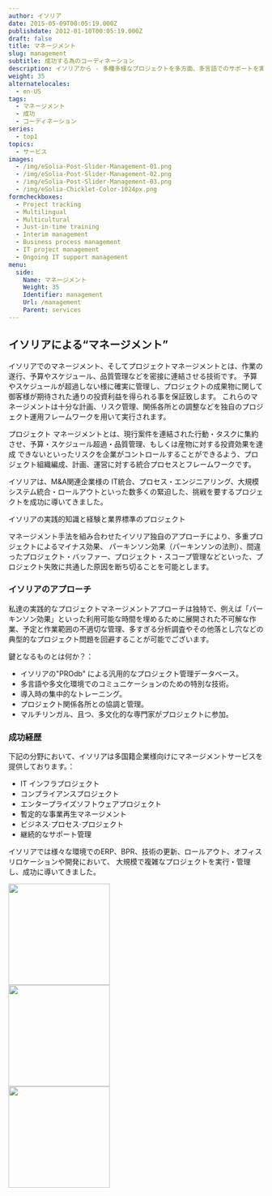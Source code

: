 ```yaml
---
author: イソリア
date: 2015-05-09T00:05:19.000Z
publishdate: 2012-01-10T00:05:19.000Z
draft: false
title: マネージメント
slug: management
subtitle: 成功する為のコーディネーション
description: イソリアから - 多種多様なプロジェクトを多方面、多言語でのサポートを実現
weight: 35
alternatelocales:
  - en-US
tags:
  - マネージメント
  - 成功
  - コーディネーション
series:
  - top1
topics:
  - サービス
images:
  - /img/eSolia-Post-Slider-Management-01.png
  - /img/eSolia-Post-Slider-Management-02.png
  - /img/eSolia-Post-Slider-Management-03.png
  - /img/eSolia-Chicklet-Color-1024px.png
formcheckboxes:
  - Project tracking
  - Multilingual
  - Multicultural
  - Just-in-time training
  - Interim management
  - Business process management
  - IT project management
  - Ongoing IT support management
menu:
  side:
    Name: マネージメント
    Weight: 35
    Identifier: management
    Url: /management
    Parent: services
---
```


## イソリアによる“マネージメント”
イソリアでのマネージメント、そしてプロジェクトマネージメントとは、作業の遂行、予算やスケジュール、品質管理などを密接に連結させる技術です。
予算やスケジュールが超過しない様に確実に管理し、プロジェクトの成果物に関して御客様が期待された通りの投資利益を得られる事を保証致します。
これらのマネージメントは十分な計画、リスク管理、関係各所との調整などを独自のプロジェクト運用フレームワークを用いて実行されます。


プロジェクト マネージメントとは、現行案件を連結された行動・タスクに集約させ、予算・スケジュール超過・品質管理、もしくは産物に対する投資効果を達成 できないといったリスクを企業がコントロールすることができるよう、プロジェクト組織編成、計画、運営に対する統合プロセスとフレームワークです。

イソリアは、M&A関連企業様の IT統合、プロセス・エンジニアリング、大規模システム統合・ロールアウトといった数多くの緊迫した、挑戦を要するプロジェクトを成功に導いてきました。

イソリアの実践的知識と経験と業界標準のプロジェクト 

マネージメント手法を組み合わせたイソリア独自のアプローチにより、多重プロジェクトによるマイナス効果、 パーキンソン効果（パーキンソンの法則）、間違ったプロジェクト・バッファー、プロジェクト・スコープ管理などといった、プロジェクト失敗に共通した原因を断ち切ることを可能とします。

### イソリアのアプローチ
私達の実践的なプロジェクトマネージメントアプローチは独特で、例えば「パーキンソン効果」といった利用可能な時間を埋めるために展開された不可解な作業、予定と作業範囲の不適切な管理、多すぎる分析調査やその他落とし穴などの典型的なプロジェクト問題を回避することが可能でございます。

鍵となるものとは何か？：

* イソリアの"PROdb" による汎用的なプロジェクト管理データベース。
* 多言語や多文化環境でのコミュニケーションのための特別な技術。
* 導入時の集中的なトレーニング。
* プロジェクト関係各所との協調と管理。
* マルチリンガル、且つ、多文化的な専門家がプロジェクトに参加。

### 成功経歴　
下記の分野において、イソリアは多国籍企業様向けにマネージメントサービスを提供しております。：

* IT インフラプロジェクト
* コンプライアンスプロジェクト
* エンタープライズソフトウェアプロジェクト
* 暫定的な事業再生マネージメント
* ビジネス·プロセス·プロジェクト
* 継続的なサポート管理

イソリアでは様々な環境でのERP、BPR、技術の更新、ロールアウト、オフィスリロケーションや開発において、
大規模で複雑なプロジェクトを実行・管理し、成功に導いてきました。

<div class="row">
  <div class="col s12 m6 l3"><img class="materialboxed" data-caption="Team meeting management - by eSolia Inc." width="200" src="/img/eSolia-Post-Slider-Management-01.png"></div>
  <div class="col s12 m6 l3"><img class="materialboxed" data-caption="Diagram management - by eSolia Inc." width="200" src="/img/eSolia-Post-Slider-Management-02.png"></div>
  <div class="col s12 m6 l3"><img class="materialboxed" data-caption="Takumi Fukuoka management - by eSolia Inc." width="200" src="/img/eSolia-Post-Slider-Management-03.png"></div>
</div>
